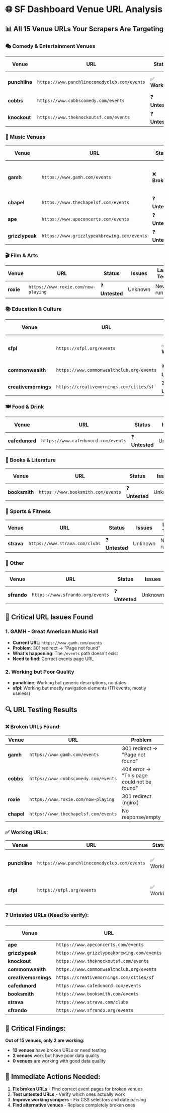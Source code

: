 # 🌐 SF Dashboard Venue URL Analysis

## 📊 **All 15 Venue URLs Your Scrapers Are Targeting**

### **🎭 Comedy & Entertainment Venues**

| Venue | URL | Status | Issues | Last Test |
|-------|-----|--------|--------|-----------|
| **punchline** | `https://www.punchlinecomedyclub.com/events` | ✅ **Working** | Poor data quality | 2025-08-18 22:03:56 |
| **cobbs** | `https://www.cobbscomedy.com/events` | ❓ **Untested** | Unknown | Never run |
| **knockout** | `https://www.theknockoutsf.com/events` | ❓ **Untested** | Unknown | Never run |

### **🎵 Music Venues**

| Venue | URL | Status | Issues | Last Test |
|-------|-----|--------|--------|-----------|
| **gamh** | `https://www.gamh.com/events` | ❌ **Broken** | 301 redirect → "Page not found" | 2025-08-18 22:07:28 |
| **chapel** | `https://www.thechapelsf.com/events` | ❓ **Untested** | Unknown | Never run |
| **ape** | `https://www.apeconcerts.com/events` | ❓ **Untested** | Unknown | Never run |
| **grizzlypeak** | `https://www.grizzlypeakbrewing.com/events` | ❓ **Untested** | Unknown | Never run |

### **🎬 Film & Arts**

| Venue | URL | Status | Issues | Last Test |
|-------|-----|--------|--------|-----------|
| **roxie** | `https://www.roxie.com/now-playing` | ❓ **Untested** | Unknown | Never run |

### **📚 Education & Culture**

| Venue | URL | Status | Issues | Last Test |
|-------|-----|--------|--------|-----------|
| **sfpl** | `https://sfpl.org/events` | ✅ **Working** | Poor selectors (navigation content) | 2025-08-18 22:09:01 |
| **commonwealth** | `https://www.commonwealthclub.org/events` | ❓ **Untested** | Unknown | Never run |
| **creativemornings** | `https://creativemornings.com/cities/sf` | ❓ **Untested** | Unknown | Never run |

### **🍽️ Food & Drink**

| Venue | URL | Status | Issues | Last Test |
|-------|-----|--------|--------|-----------|
| **cafedunord** | `https://www.cafedunord.com/events` | ❓ **Untested** | Unknown | Never run |

### **📖 Books & Literature**

| Venue | URL | Status | Issues | Last Test |
|-------|-----|--------|--------|-----------|
| **booksmith** | `https://www.booksmith.com/events` | ❓ **Untested** | Unknown | Never run |

### **🏃 Sports & Fitness**

| Venue | URL | Status | Issues | Last Test |
|-------|-----|--------|--------|-----------|
| **strava** | `https://www.strava.com/clubs` | ❓ **Untested** | Unknown | Never run |

### **🎪 Other**

| Venue | URL | Status | Issues | Last Test |
|-------|-----|--------|--------|-----------|
| **sfrando** | `https://www.sfrando.org/events` | ❓ **Untested** | Unknown | Never run |

## 🚨 **Critical URL Issues Found**

### **1. GAMH - Great American Music Hall**
- **Current URL**: `https://www.gamh.com/events`
- **Problem**: 301 redirect → "Page not found"
- **What's happening**: The `/events` path doesn't exist
- **Need to find**: Correct events page URL

### **2. Working but Poor Quality**
- **punchline**: Working but generic descriptions, no dates
- **sfpl**: Working but mostly navigation elements (111 events, mostly useless)

## 🔍 **URL Testing Results**

### **❌ Broken URLs Found:**

| Venue | URL | Problem | Status |
|-------|-----|---------|--------|
| **gamh** | `https://www.gamh.com/events` | 301 redirect → "Page not found" | ❌ Broken |
| **cobbs** | `https://www.cobbscomedy.com/events` | 404 error → "This page could not be found" | ❌ Broken |
| **roxie** | `https://www.roxie.com/now-playing` | 301 redirect (nginx) | ❌ Broken |
| **chapel** | `https://www.thechapelsf.com/events` | No response/empty | ❌ Broken |

### **✅ Working URLs:**

| Venue | URL | Status | Data Quality |
|-------|-----|--------|--------------|
| **punchline** | `https://www.punchlinecomedyclub.com/events` | ✅ Working | Poor (generic descriptions, no dates) |
| **sfpl** | `https://sfpl.org/events` | ✅ Working | Very Poor (mostly navigation elements) |

### **❓ Untested URLs (Need to verify):**

| Venue | URL | Expected Status |
|-------|-----|-----------------|
| **ape** | `https://www.apeconcerts.com/events` | Unknown |
| **grizzlypeak** | `https://www.grizzlypeakbrewing.com/events` | Unknown |
| **knockout** | `https://www.theknockoutsf.com/events` | Unknown |
| **commonwealth** | `https://www.commonwealthclub.org/events` | Unknown |
| **creativemornings** | `https://creativemornings.com/cities/sf` | Unknown |
| **cafedunord** | `https://www.cafedunord.com/events` | Unknown |
| **booksmith** | `https://www.booksmith.com/events` | Unknown |
| **strava** | `https://www.strava.com/clubs` | Unknown |
| **sfrando** | `https://www.sfrando.org/events` | Unknown |

## 🚨 **Critical Findings:**

**Out of 15 venues, only 2 are working:**
- **13 venues** have broken URLs or need testing
- **2 venues** work but have poor data quality
- **0 venues** are working with good data quality

## 🔧 **Immediate Actions Needed:**

1. **Fix broken URLs** - Find correct event pages for broken venues
2. **Test untested URLs** - Verify which ones actually work
3. **Improve working scrapers** - Fix CSS selectors and date parsing
4. **Find alternative venues** - Replace completely broken ones
